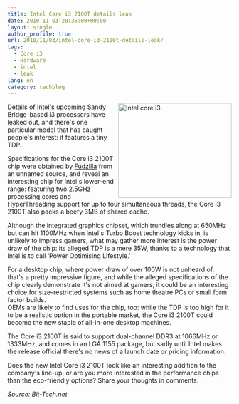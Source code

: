 ```yaml
---
title: Intel Core i3 2100T details leak
date: 2010-11-03T20:35:00+00:00
layout: single
author_profile: true
url: 2010/11/03/intel-core-i3-2100t-details-leak/
tags:
  - Core i3
  - Hardware
  - intel
  - leak
lang: en
category: techblog
---
```

[<img title="intel core i3" border="0" alt="intel core i3" align="right" src="http://lh5.ggpht.com/_vaUVXcmC3OI/TNHAn2PgV6I/AAAAAAAADAU/ii7RZUCXeIc/intel%20core%20i3_thumb%5B7%5D.jpg?imgmax=800" width="255" height="213" />](http://lh5.ggpht.com/_vaUVXcmC3OI/TNHAmr3tVVI/AAAAAAAADAQ/S8JOAifxGXA/s1600-h/intel%20core%20i3%5B4%5D.jpg)Details of Intel's upcoming Sandy Bridge-based i3 processors have leaked out, and there's one particular model that has caught people's interest: it features a tiny TDP.

Specifications for the Core i3 2100T chip were obtained by [Fudzilla](http://www.fudzilla.com/processors/item/20698-lowest-tdp-for-new-core-i3-is-35w) from an unnamed source, and reveal an interesting chip for Intel's lower-end range: featuring two 2.5GHz processing cores and HyperThreading support for up to four simultaneous threads, the Core i3 2100T also packs a beefy 3MB of shared cache.

Although the integrated graphics chipset, which trundles along at 650MHz but can hit 1100MHz when Intel's Turbo Boost technology kicks in, is unlikely to impress gamers, what may gather more interest is the power draw of the chip: its alleged TDP is a mere 35W, thanks to a technology that Intel is to call &#8216;Power Optimising Lifestyle.'

For a desktop chip, where power draw of over 100W is not unheard of, that's a pretty impressive figure, and while the alleged specifications of the chip clearly demonstrate it's not aimed at gamers, it could be an interesting choice for size-restricted systems such as home theatre PCs or small form factor builds.  
OEMs are likely to find uses for the chip, too: while the TDP is too high for it to be a realistic option in the portable market, the Core i3 2100T could become the new staple of all-in-one desktop machines.

The Core i3 2100T is said to support dual-channel DDR3 at 1066MHz or 1333MHz, and comes in an LGA 1155 package, but sadly until Intel makes the release official there's no news of a launch date or pricing information.

Does the new Intel Core i3 2100T look like an interesting addition to the company's line-up, or are you more interested in the performance chips than the eco-friendly options? Share your thoughts in comments.

_Source: Bit-Tech.net_